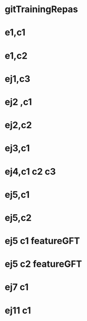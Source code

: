 # gitTrainingRepas
# e1,c1
# e1,c2
# ej1,c3
# ej2 ,c1
# ej2,c2
# ej3,c1
# ej4,c1 c2 c3
# ej5,c1
# ej5,c2
# ej5 c1 featureGFT
# ej5 c2 featureGFT
# ej7 c1 
# ej11 c1


